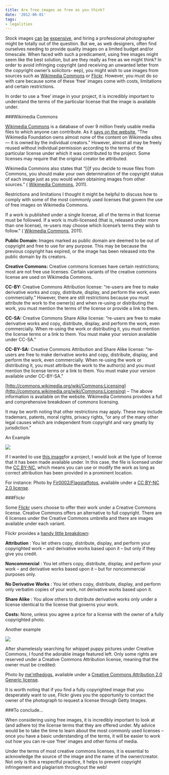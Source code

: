 ```yaml
---
title: Are free images as free as you think?
date: '2012-06-01'
tags:
- legalities
---
```


Stock images 
[can](http://www.shutterstock.com/) 
[be](http://www.istockphoto.com/) 
[expensive](http://www.dreamstime.com/), and hiring a professional photographer might be totally out of the question. But we, as web designers, often find ourselves needing to provide quality images on a limited budget and/or timescale. When faced with such a predicament, using free images might seem like the best solution, but are they really as free as we might think?
In order to avoid infringing copyright (and receiving an unwanted letter from the copyright owner’s solicitors- eep), you might wish to use images from sources such as 
[Wikimedia Commons](http://commons.wikimedia.org/wiki/Main_Page) or 
[Flickr](http://www.flickr.com/). However, you must do so with care because some of these ‘free’ images come with costs, limitations and certain restrictions.

In order to use a ‘free’ image in your project, it is 
incredibly important to understand the terms of the particular license that the image is available under.

###Wikimedia Commons


[Wikimedia Commons](http://commons.wikimedia.org/wiki/Main_Page) is a database of over 9 million freely usable media files to which anyone can contribute. As it 
[says on the website](http://commons.wikimedia.org/wiki/Commons:Reusing_content_outside_Wikimedia), “The Wikimedia Foundation owns almost none of the content on Wikimedia sites — it is owned by the individual creators.” However, almost all may be freely reused without individual permission according to the terms of the particular license under which it was contributed to the project. Some licenses may require that the original creator be attributed.

Wikimedia Commons also states that “[i]f you decide to reuse files from Commons, you should make your own determination of the copyright status of each image just as you would when obtaining images from other sources.” (
[Wikimedia Commons](http://commons.wikimedia.org/wiki/Commons:Reusing_content_outside_Wikimedia), 2011).

Restrictions and limitations
I thought it might be helpful to discuss how to comply with some of the most commonly used licenses that govern the use of free images on Wikimedia Commons.

If a work is published under a single license, all of the terms in that license must be followed. If a work is multi-licensed (that is, released under more than one license), re-users may choose which license’s terms they wish to follow.” (
[Wikimedia Commons](http://commons.wikimedia.org/wiki/Commons:Reusing_content_outside_Wikimedia), 2011).


**Public Domain:**
 Images marked as public domain are deemed to be out of copyright and free to use for any purpose. This may be because the previous copyright has expired, or the image has been released into the public domain by its creators.


**Creative Commons:**
Creative commons licenses have certain restrictions; most are not free use licenses. Certain variants of the creative commons license are used on Wikimedia Commons.


**CC-BY:**
 Creative Commons Attribution license: “re-users are free to make derivative works and copy, distribute, display, and perform the work, even commercially.” However, there are still restrictions because you must attribute the work to the owner(s) and when re-using or distributing the work, you must mention the terms of the license or provide a link to them.


**CC-SA:**
 Creative Commons Share Alike license: “re-users are free to make derivative works and copy, distribute, display, and perform the work, even commercially. When re-using the work or distributing it, you must mention the license terms or a link to them. You must make your version available under CC-SA.”


**CC-BY-SA:**
 Creative Commons Attribution and Share Alike license: “re-users are free to make derivative works and copy, distribute, display, and perform the work, even commercially. When re-using the work or distributing it, you must attribute the work to the author(s) and you must mention the license terms or a link to them. You must make your version available under CC-BY-SA.”


[http://commons.wikimedia.org/wiki/Commons:Licensing](http://commons.wikimedia.org/wiki/Commons:Licensing) – The above information is available on the website. Wikimedia Commons provides a full and comprehensive breakdown of commons licensing.

It may be worth noting that other restrictions may apply. These may include trademars, patents, moral rights, privacy rights, “or any of the many other legal causes which are independent from copyright and vary greatly by jurisdiction.”

An Example

[![](http://thisiscapra.com/wp-content/uploads/2012/06/800px-Brown_female_goat-300x225.jpg)](http://thisiscapra.com/wp-content/uploads/2012/06/800px-Brown_female_goat.jpg)

If I wanted to use 
[this image](http://commons.wikimedia.org/wiki/File:Brown_female_goat.jpg)for a project, I would look at the type of license that it has been made available under. In this case, the file is licensed under the 
[CC BY-NC](http://creativecommons.org/licenses/by-nc/2.0/), which means you can use or modify the work as long as correct attribution has been provided in a prominent location.

For instance: 
Photo by 
[Fir0002/Flagstaffotos](http://commons.wikimedia.org/wiki/File:Brown_female_goat.jpg), available under a 
[CC BY-NC 2.0 license](http://creativecommons.org/licenses/by-nc/2.0/).

###Flickr

Some 
[Flickr](http://www.flickr.com) users choose to offer their work under a Creative Commons license. Creative Commons offers an alternative to full copyright. There are 6 licenses under the Creative Commons umbrella and there are images available under each variant.

Flickr provides a 
[handy little breakdown](http://www.flickr.com/creativecommons/):


**Attribution**
:
You let others copy, distribute, display, and perform your copyrighted work – and derivative works based upon it – but only if they give you credit.


**Noncommercial**
:
You let others copy, distribute, display, and perform your work – and derivative works based upon it – but for noncommercial purposes only.


**No Derivative Works**
:
You let others copy, distribute, display, and perform only verbatim copies of your work, not derivative works based upon it.


**Share Alike**
:
You allow others to distribute derivative works only under a license identical to the license that governs your work.


**Costs:**
 None, unless you agree a price for a license with the owner of a fully copyrighted photo.

Another example

[![](http://thisiscapra.com/wp-content/uploads/2012/06/2845106803_e48fcc3286_b-300x199.jpg)](http://thisiscapra.com/wp-content/uploads/2012/06/2845106803_e48fcc3286_b.jpg)

After shamelessly searching for whippet puppy pictures under Creative Commons, I found the adorable image featured left. Only some rights are reserved under a Creative Commons Attribution license, meaning that the owner must be credited:


Photo by 
[me'nthedogs](http://www.flickr.com/photos/66176388@N00/2845106803/), available under a 
[Creative Commons Attribution 2.0 Generic license](http://creativecommons.org/licenses/by/2.0/deed.en_GB).

It is worth noting that if you find a fully copyrighted image that you desperately want to use, Flickr gives you the opportunity to contact the owner of the photograph to request a license through Getty Images.

###To conclude…

When considering using free images, it is incredibly important to look at (and adhere to) the license terms that they are offered under. My advice would be to take the time to learn about the most commonly used licenses – once you have a basic understanding of the terms, it will be easier to work out how you can re-use ‘free’ images and other forms of media.

Under the terms of most creative commons licenses, it is essential to acknowledge the source of the image and the name of the owner/creator. Not only is this a respectful practice, it helps to prevent copyright infringement and plagiarism throughout the web!
